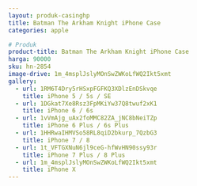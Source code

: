 ```yaml
---
layout: produk-casinghp
title: Batman The Arkham Knight iPhone Case
categories: apple

# Produk
product-title: Batman The Arkham Knight iPhone Case
harga: 90000
sku: hn-2854
image-drive: 1m_4msplJslyMOnSwZWKoLfWQ2Ikt5xmt
gallery:
  - url: 1RM6T4Dry5rHSxpFGFKQ3XDlzEnDSkvqe
    title: iPhone 5 / 5s / SE
  - url: 1DGkat7Xe8Rsz3FpMKiYw37Q8twuf2xK1
    title: iPhone 6 / 6s
  - url: 1vVmAjg_uAx2foMMC82ZA_jNC8bNeiTZp
    title: iPhone 6 Plus / 6s Plus
  - url: 1HHRwaIHMVSo58RL8qiD2bkurp_7QzbG3
    title: iPhone 7 / 8
  - url: 1t_VFTGXNuN6jl9ceG-hfWvHN90ssy93r
    title: iPhone 7 Plus / 8 Plus
  - url: 1m_4msplJslyMOnSwZWKoLfWQ2Ikt5xmt
    title: iPhone X
---
```

